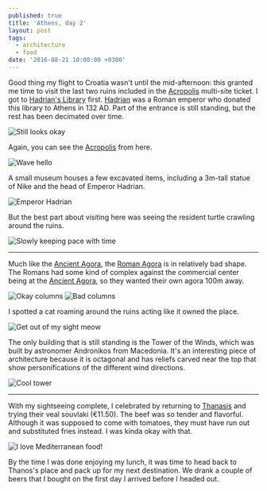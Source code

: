 ```yaml
---
published: true
title: 'Athens, day 2'
layout: post
tags:
  - architecture
  - food
date: '2016-08-21 10:00:00 +0300'
---
```

Good thing my flight to Croatia wasn't until the mid-afternoon: this granted me time to visit the last two ruins included in the [Acropolis][acropolis] multi-site ticket. I got to [Hadrian's Library][library] first. [Hadrian](https://en.wikipedia.org/wiki/Hadrian) was a Roman emperor who donated this library to Athens in 132 AD. Part of the entrance is still standing, but the rest has been decimated over time.

<!--more-->

![Still looks okay]({{site.baseurl}}/images/2016/08/21/athens-day-2/library-entrance.jpeg)

Again, you can see the [Acropolis][acropolis] from here.

![Wave hello]({{site.baseurl}}/images/2016/08/21/athens-day-2/library-arch.jpeg)

A small museum houses a few excavated items, including a 3m-tall statue of Nike and the head of Emperor Hadrian.

![Emperor Hadrian]({{site.baseurl}}/images/2016/08/21/athens-day-2/library-hadrian.jpeg)

But the best part about visiting here was seeing the resident turtle crawling around the ruins.

![Slowly keeping pace with time]({{site.baseurl}}/images/2016/08/21/athens-day-2/library-turtle.jpeg)

---

Much like the [Ancient Agora][acropolis], the [Roman Agora][roman-agora] is in relatively bad shape. The Romans had some kind of complex against the commercial center being at the [Ancient Agora][acropolis], so they wanted their own agora 100m away.

![Okay columns]({{site.baseurl}}/images/2016/08/21/athens-day-2/roman-wholecolumns.jpeg)
![Bad columns]({{site.baseurl}}/images/2016/08/21/athens-day-2/roman-partialcolumns.jpeg)

I spotted a cat roaming around the ruins acting like it owned the place.

![Get out of my sight meow]({{site.baseurl}}/images/2016/08/21/athens-day-2/roman-cat.jpeg)

The only building that is still standing is the Tower of the Winds, which was built by astronomer Andronikos from Macedonia. It's an interesting piece of architecture because it is octagonal and has reliefs carved near the top that show personifications of the different wind directions.

![Cool tower]({{site.baseurl}}/images/2016/08/21/athens-day-2/roman-tower.jpeg)

---

With my sightseeing complete, I celebrated by returning to [Thanasis](http://othanasis.com/en) and trying their veal souvlaki (€11.50). The beef was so tender and flavorful. Although it was supposed to come with tomatoes, they must have run out and substituted fries instead. I was kinda okay with that.

![I love Mediterranean food!]({{site.baseurl}}/images/2016/08/21/athens-day-2/thanasis-souvlaki.jpeg)

By the time I was done enjoying my lunch, it was time to head back to Thanos's place and pack up for my next destination. We drank a couple of beers that I bought on the first day I arrived before I headed out.

[acropolis]: /athens-day-1
[library]: https://en.wikipedia.org/wiki/Hadrian%27s_Library
[roman-agora]: https://en.wikipedia.org/wiki/Roman_Agora
